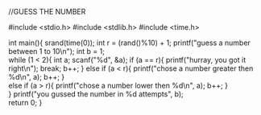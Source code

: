 //GUESS THE NUMBER



#include <stdio.h>
#include <stdlib.h>
#include <time.h>

int main(){
    srand(time(0));
    int r = (rand()%10) + 1;
    printf("guess a number between 1 to 10\n");
    int b = 1;   
    while (1 < 2){
        int a;
        scanf("%d", &a);
        if (a == r){
            printf("hurray, you got it right\n");
            break;
            b++;
        }
        else if (a < r){
            printf("chose a number greater then %d\n", a);
            b++;
        }    
         else if (a > r){
            printf("chose a number lower then %d\n", a);
            b++;
        }    
        }
    printf("you gussed the number in %d attempts", b);    
    return 0;
    }
    
